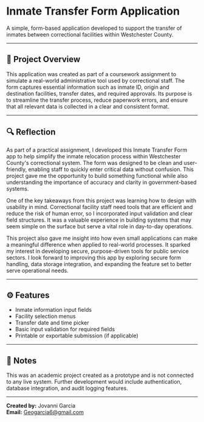 # Inmate Transfer Form Application

A simple, form-based application developed to support the transfer of inmates between correctional facilities within Westchester County.

---

## 📝 Project Overview

This application was created as part of a coursework assignment to simulate a real-world administrative tool used by correctional staff. The form captures essential information such as inmate ID, origin and destination facilities, transfer dates, and required approvals. Its purpose is to streamline the transfer process, reduce paperwork errors, and ensure that all relevant data is collected in a clear and consistent format.

---

## 🔍 Reflection

As part of a practical assignment, I developed this Inmate Transfer Form app to help simplify the inmate relocation process within Westchester County's correctional system. The form was designed to be clean and user-friendly, enabling staff to quickly enter critical data without confusion. This project gave me the opportunity to build something functional while also understanding the importance of accuracy and clarity in government-based systems.

One of the key takeaways from this project was learning how to design with usability in mind. Correctional facility staff need tools that are efficient and reduce the risk of human error, so I incorporated input validation and clear field structures. It was a valuable experience in building systems that may seem simple on the surface but serve a vital role in day-to-day operations.

This project also gave me insight into how even small applications can make a meaningful difference when applied to real-world processes. It sparked my interest in developing secure, purpose-driven tools for public service sectors. I look forward to improving this app by exploring secure form handling, data storage integration, and expanding the feature set to better serve operational needs.

---

## ⚙️ Features

- Inmate information input fields
- Facility selection menus
- Transfer date and time picker
- Basic input validation for required fields
- Printable or exportable submission (if applicable)

---

## 📌 Notes

This was an academic project created as a prototype and is not connected to any live system. Further development would include authentication, database integration, and audit logging features.

---

**Created by:** Jovanni Garcia  
**Email:** Geogarcia6@gmail.com  
